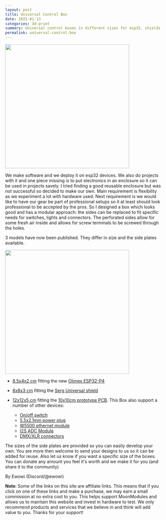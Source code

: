 ```yaml
---
layout: post
title: Universal Control Box
date: 2025-01-13
categories: 3d-print
summary: Universal control boxes in different sizes for esp32, shields and pcb<br><img width="100" src="https://github.com/user-attachments/assets/06a7ba1e-695f-44e7-90a7-b92d810a3f21">
permalink: universal-control-box
---
```


<img width="400" src="https://github.com/user-attachments/assets/06a7ba1e-695f-44e7-90a7-b92d810a3f21">



We make software and we deploy it on esp32 devices. We also do projects with it and one piece missing is to put electronics in an enclosure so it can be used in projects savely. I tried finding a good reusable enclosure but was not successful so decided to make our own. Main requirement is flexibility as we experiment a lot with hardware used. Next requirement is we would like to have our gear be part of professional setups so it at least should look professional to be accepted by the pros. So I designed a box which looks good and has a modular approach: the sides can be replaced to fit specific needs for switches, lights and connectors. The perforated sides allow for some fresh air inside and allows for screw terminals to be screwed through the holes.

3 models have now been published. They differ in size and the side plates available.

<img width="400" src="https://github.com/user-attachments/assets/95b8cda1-f014-49ec-a72a-3e89c7d6d4bf" />

* [8.5x4x2 cm](https://makerworld.com/en/models/987898#profileId-962923) fitting the new [Olimex ESP32-P4](https://www.olimex.com/Products/IoT/ESP32-P4/ESP32-P4-DevKit/open-source-hardware)

* [8x8x3 cm](https://makerworld.com/en/models/983927#profileId-958182) fitting the [Serg Universal shield](https://www.tindie.com/products/serg74/wled-shield-board-for-addressable-leds/)

* [12x12x5 cm](https://makerworld.com/en/models/988568#profileId-963694) fitting the [10x10cm prototype PCB](https://s.click.aliexpress.com/e/_Ey8dDYo). This Box also support a number of other devices:
    * [On/off switch](https://s.click.aliexpress.com/e/_EwzpRfq)
    * [5.5x2.1mm power plug](https://s.click.aliexpress.com/e/_EyfWXHw)
    * [W5500 ethernet module](https://s.click.aliexpress.com/e/_EQBnvJQ)
    * [I2S ADC Module](https://s.click.aliexpress.com/e/_EIhfl6G)
    * [DMX/XLR connectors](https://s.click.aliexpress.com/e/_EIavYI0)


The sizes of the side plates are provided so you can easily develop your own. You are more then welcome to send your designs to us so it can be added for reuse.
Also let us know if you want a specific size of the boxes. You can donate any amount you feel it's worth and we make it for you (and share it to the community)

By Ewowi 
(Discord/@ewowi)

**Note**: Some of the links on this site are affiliate links. This means that if you click on one of these links and make a purchase, we may earn a small commission at no extra cost to you. This helps support MoonModules and allows us to maintain this website and invest in hardware to test. We only recommend products and services that we believe in and think will add value to you. Thanks for your support!

